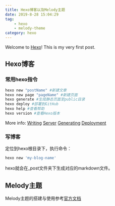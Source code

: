 ```yaml
---
title: Hexo博客以及Melody主题
date: 2019-8-28 15:04:29
tag: 
	- hexo 
	- melody-theme
category: hexo
---
```

Welcome to [Hexo](https://hexo.io/)! This is my very first post.

## Hexo博客

### 常用hexo指令

``` bash
hexo new "postName" #新建文章
hexo new page "pageName" #新建页面
hexo generate #生成静态页面至public目录
hexo deploy #部署到GitHub
hexo help #查看帮助
hexo version #查看Hexo版本
```

More info: [Writing](https://hexo.io/docs/writing.html) [Server](https://hexo.io/docs/server.html) [Generating](https://hexo.io/docs/generating.html) [Deployment](https://hexo.io/docs/deployment.html)

<!--more-->

### 写博客

定位到hexo根目录下，执行命令：

``` bash
hexo new 'my-blog-name'
```

hexo就会在_post文件夹下生成对应的markdown文件。

## Melody主题

Melody主题的搭建与使用参考[官方文档](https://molunerfinn.com/hexo-theme-melody-doc/)